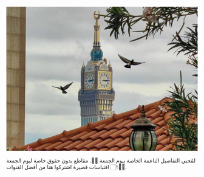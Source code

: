 ![image](../_images/file_26.jpg)

لمُحبي التفاصيل الناعمة الخاصة 
بيوم الجمعة 🕌💛.
مقاطع بدون حقوق خاصة ليوم الجمعة اقتباسات قصيرة اشتركوا هنا من أفضل القنوات 👇🏻🕌💛.